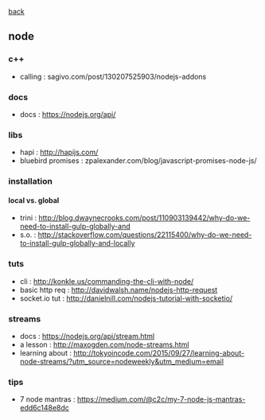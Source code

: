 [back](README.md)

## node

### c++
- calling : sagivo.com/post/130207525903/nodejs-addons

### docs
- docs : https://nodejs.org/api/

### libs
- hapi : http://hapijs.com/
- bluebird promises : zpalexander.com/blog/javascript-promises-node-js/

### installation
#### local vs. global
- trini : http://blog.dwaynecrooks.com/post/110903139442/why-do-we-need-to-install-gulp-globally-and
- s.o. : http://stackoverflow.com/questions/22115400/why-do-we-need-to-install-gulp-globally-and-locally

### tuts
- cli : http://konkle.us/commanding-the-cli-with-node/                         
- basic http req : http://davidwalsh.name/nodejs-http-request                  
- socket.io tut : http://danielnill.com/nodejs-tutorial-with-socketio/ 

### streams
- docs : https://nodejs.org/api/stream.html
- a lesson : http://maxogden.com/node-streams.html
- learning about : http://tokyoincode.com/2015/09/27/learning-about-node-streams/?utm_source=nodeweekly&utm_medium=email

### tips
- 7 node mantras : https://medium.com/@c2c/my-7-node-js-mantras-edd6c148e8dc


